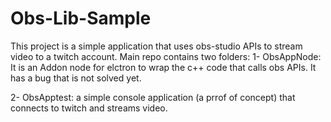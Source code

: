 # Obs-Lib-Sample

This project is a simple application that uses obs-studio APIs to stream video to a twitch account.
Main repo contains two folders:
1- ObsAppNode:
It is an Addon node for elctron to wrap the c++ code that calls obs APIs. 
It has a bug that is not solved yet.

2- ObsApptest:
a simple console application (a prrof of concept) that connects to twitch and streams video.
 
